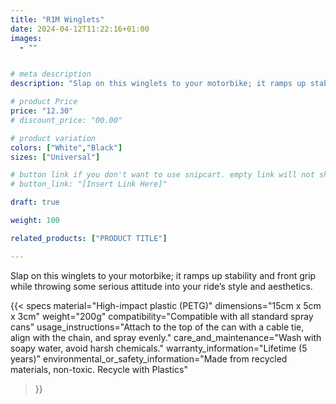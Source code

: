 ```yaml
---
title: "R1M Winglets"
date: 2024-04-12T11:22:16+01:00
images:
  - ""


# meta description
description: "Slap on this winglets to your motorbike; it ramps up stability and front grip while throwing some serious attitude into your ride’s style and aesthetics."

# product Price
price: "12.30"
# discount_price: "00.00"

# product variation
colors: ["White","Black"]
sizes: ["Universal"]

# button link if you don't want to use snipcart. empty link will not show button
# button_link: "[Insert Link Here]"

draft: true

weight: 100

related_products: ["PRODUCT TITLE"]

---
```



Slap on this winglets to your motorbike; it ramps up stability and front grip while throwing some serious attitude into your ride’s style and aesthetics.

{{< specs
    material="High-impact plastic (PETG)"
    dimensions="15cm x 5cm x 3cm"
    weight="200g"
    compatibility="Compatible with all standard spray cans"
    usage_instructions="Attach to the top of the can with a cable tie, align with the chain, and spray evenly."
    care_and_maintenance="Wash with soapy water, avoid harsh chemicals."
    warranty_information="Lifetime (5 years)"
    environmental_or_safety_information="Made from recycled materials, non-toxic. Recycle with Plastics"
>}}
